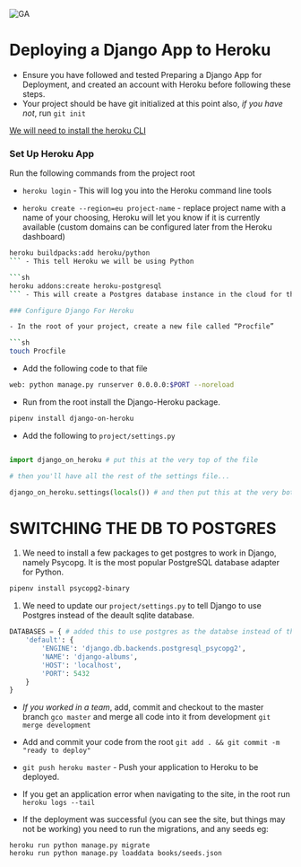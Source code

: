 ![GA](https://cloud.githubusercontent.com/assets/40461/8183776/469f976e-1432-11e5-8199-6ac91363302b.png)

# Deploying a Django App to Heroku

- Ensure you have followed and tested Preparing a Django App for Deployment, and created an account with Heroku before following these steps.
- Your project should be have git initialized at this point also, _if you have not_, run `git init`

[We will need to install the heroku CLI](https://devcenter.heroku.com/articles/heroku-cli)

### Set Up Heroku App

Run the following commands from the project root

- `heroku login` - This will log you into the Heroku command line tools

- `heroku create --region=eu project-name` - replace project name with a name of your choosing, Heroku will let you know if it is currently available (custom domains can be configured later from the Heroku dashboard)

````sh
heroku buildpacks:add heroku/python
``` - This tell Heroku we will be using Python

```sh
heroku addons:create heroku-postgresql
``` - This will create a Postgres database instance in the cloud for the app to use.

### Configure Django For Heroku

- In the root of your project, create a new file called “Procfile”

```sh
touch Procfile
````

- Add the following code to that file

```sh
web: python manage.py runserver 0.0.0.0:$PORT --noreload
```

- Run from the root install the Django-Heroku package.

```sh
pipenv install django-on-heroku
```

- Add the following to `project/settings.py`

```python

import django_on_heroku # put this at the very top of the file

# then you'll have all the rest of the settings file...

django_on_heroku.settings(locals()) # and then put this at the very bottom of the file

```

# SWITCHING THE DB TO POSTGRES

1. We need to install a few packages to get postgres to work in Django, namely Psycopg. It is the most popular PostgreSQL database adapter for Python.

```bash
pipenv install psycopg2-binary
```

1. We need to update our `project/settings.py` to tell Django to use Postgres instead of the deault sqlite database.

```py
DATABASES = { # added this to use postgres as the databse instead of the default sqlite. do this before running the initial migrations or you will need to do it again
    'default': {
        'ENGINE': 'django.db.backends.postgresql_psycopg2',
        'NAME': 'django-albums',
        'HOST': 'localhost',
        'PORT': 5432
    }
}
```

- _If you worked in a team_, add, commit and checkout to the master branch `gco master` and merge all code into it from development `git merge development`

- Add and commit your code from the root `git add . && git commit -m "ready to deploy"`

- `git push heroku master` - Push your application to Heroku to be deployed.

- If you get an application error when navigating to the site, in the root run `heroku logs --tail`

- If the deployment was successful (you can see the site, but things may not be working) you need to run the migrations, and any seeds eg:

```
heroku run python manage.py migrate
heroku run python manage.py loaddata books/seeds.json
```
